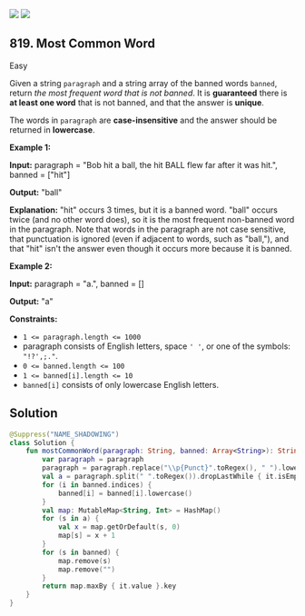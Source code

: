 [![](https://img.shields.io/github/stars/javadev/LeetCode-in-Kotlin?label=Stars&style=flat-square)](https://github.com/javadev/LeetCode-in-Kotlin)
[![](https://img.shields.io/github/forks/javadev/LeetCode-in-Kotlin?label=Fork%20me%20on%20GitHub%20&style=flat-square)](https://github.com/javadev/LeetCode-in-Kotlin/fork)

## 819\. Most Common Word

Easy

Given a string `paragraph` and a string array of the banned words `banned`, return _the most frequent word that is not banned_. It is **guaranteed** there is **at least one word** that is not banned, and that the answer is **unique**.

The words in `paragraph` are **case-insensitive** and the answer should be returned in **lowercase**.

**Example 1:**

**Input:** paragraph = "Bob hit a ball, the hit BALL flew far after it was hit.", banned = ["hit"]

**Output:** "ball"

**Explanation:** "hit" occurs 3 times, but it is a banned word. "ball" occurs twice (and no other word does), so it is the most frequent non-banned word in the paragraph. Note that words in the paragraph are not case sensitive, that punctuation is ignored (even if adjacent to words, such as "ball,"), and that "hit" isn't the answer even though it occurs more because it is banned.

**Example 2:**

**Input:** paragraph = "a.", banned = []

**Output:** "a"

**Constraints:**

*   `1 <= paragraph.length <= 1000`
*   paragraph consists of English letters, space `' '`, or one of the symbols: `"!?',;."`.
*   `0 <= banned.length <= 100`
*   `1 <= banned[i].length <= 10`
*   `banned[i]` consists of only lowercase English letters.

## Solution

```kotlin
@Suppress("NAME_SHADOWING")
class Solution {
    fun mostCommonWord(paragraph: String, banned: Array<String>): String {
        var paragraph = paragraph
        paragraph = paragraph.replace("\\p{Punct}".toRegex(), " ").lowercase()
        val a = paragraph.split(" ".toRegex()).dropLastWhile { it.isEmpty() }.toTypedArray()
        for (i in banned.indices) {
            banned[i] = banned[i].lowercase()
        }
        val map: MutableMap<String, Int> = HashMap()
        for (s in a) {
            val x = map.getOrDefault(s, 0)
            map[s] = x + 1
        }
        for (s in banned) {
            map.remove(s)
            map.remove("")
        }
        return map.maxBy { it.value }.key
    }
}
```